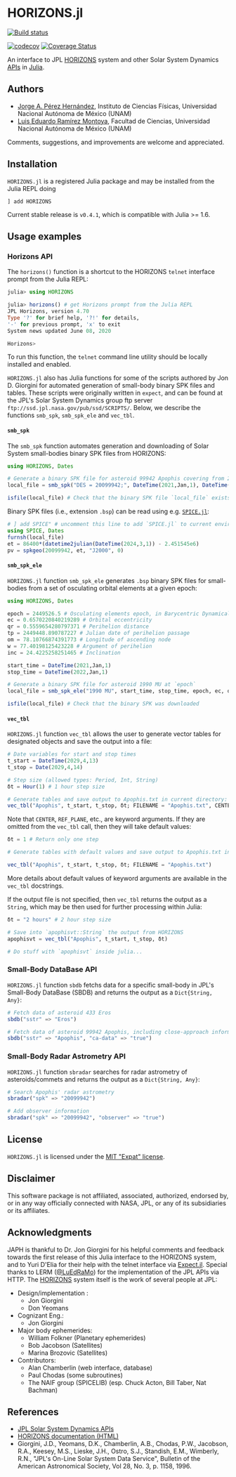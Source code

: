 # HORIZONS.jl

[![Build status](https://github.com/PerezHz/HORIZONS.jl/workflows/CI/badge.svg)](https://github.com/PerezHz/HORIZONS.jl/actions)

[![codecov](https://codecov.io/gh/PerezHz/HORIZONS.jl/branch/main/graph/badge.svg)](https://codecov.io/gh/PerezHz/HORIZONS.jl) [![Coverage Status](https://coveralls.io/repos/github/PerezHz/HORIZONS.jl/badge.svg?branch=main)](https://coveralls.io/github/PerezHz/HORIZONS.jl?branch=main)

An interface to JPL [HORIZONS](https://ssd.jpl.nasa.gov/horizons) system and other Solar System Dynamics [APIs](https://ssd.jpl.nasa.gov/api.html) in
[Julia](http://julialang.org).

## Authors

- [Jorge A. Pérez Hernández](https://github.com/PerezHz),
Instituto de Ciencias Físicas, Universidad Nacional Autónoma de México (UNAM)
- [Luis Eduardo Ramírez Montoya](https://github.com/LuEdRaMo),
Facultad de Ciencias, Universidad Nacional Autónoma de México (UNAM)

Comments, suggestions, and improvements are welcome and appreciated.

## Installation

`HORIZONS.jl` is a registered Julia package and may be installed
from the Julia REPL doing
```
] add HORIZONS
```
Current stable
release is `v0.4.1`, which is compatible with Julia >= 1.6.

## Usage examples

### Horizons API

The `horizons()` function is a shortcut to the HORIZONS `telnet` interface
prompt from the Julia REPL:

```julia
julia> using HORIZONS

julia> horizons() # get Horizons prompt from the Julia REPL
JPL Horizons, version 4.70
Type '?' for brief help, '?!' for details,
'-' for previous prompt, 'x' to exit
System news updated June 08, 2020

Horizons>
```
To run this function, the `telnet` command line utility should be locally installed and
enabled.



`HORIZONS.jl` also has Julia functions for some of the scripts authored by
Jon D. Giorgini for automated generation of small-body binary SPK files and tables.
These scripts were originally written in `expect`, and can be found at the
JPL's Solar System Dynamics group ftp server `ftp://ssd.jpl.nasa.gov/pub/ssd/SCRIPTS/`.
Below, we describe the functions `smb_spk`, `smb_spk_ele` and `vec_tbl`.

#### `smb_spk`

The `smb_spk` function automates generation and downloading of Solar System
small-bodies binary SPK files from HORIZONS:
```julia
using HORIZONS, Dates

# Generate a binary SPK file for asteroid 99942 Apophis covering from 2021 to 2029
local_file = smb_spk("DES = 20099942;", DateTime(2021,Jan,1), DateTime(2029,Apr,13))

isfile(local_file) # Check that the binary SPK file `local_file` exists
```
Binary SPK files (i.e., extension `.bsp`) can be read using e.g.
[`SPICE.jl`](https://github.com/JuliaAstro/SPICE.jl):
```julia
# ] add SPICE" # uncomment this line to add `SPICE.jl` to current environment
using SPICE, Dates
furnsh(local_file)
et = 86400*(datetime2julian(DateTime(2024,3,1)) - 2.451545e6)
pv = spkgeo(20099942, et, "J2000", 0)
```

#### `smb_spk_ele`

`HORIZONS.jl` function `smb_spk_ele` generates `.bsp` binary SPK files for
small-bodies from a set of osculating orbital elements at a given epoch:
```julia
using HORIZONS, Dates

epoch = 2449526.5 # Osculating elements epoch, in Barycentric Dynamical Time (TDB)
ec = 0.6570220840219289 # Orbital eccentricity
qr = 0.5559654280797371 # Perihelion distance
tp = 2449448.890787227 # Julian date of perihelion passage
om = 78.10766874391773 # Longitude of ascending node
w = 77.40198125423228 # Argument of perihelion
inc = 24.4225258251465 # Inclination

start_time = DateTime(2021,Jan,1)
stop_time = DateTime(2022,Jan,1)

# Generate a binary SPK file for asteroid 1990 MU at `epoch`
local_file = smb_spk_ele("1990 MU", start_time, stop_time, epoch, ec, qr, tp, om, w, inc)

isfile(local_file) # Check that the binary SPK was downloaded
```

#### `vec_tbl`

`HORIZONS.jl` function `vec_tbl` allows the user to generate vector tables for
designated objects and save the output into a file:

```julia
# Date variables for start and stop times
t_start = DateTime(2029,4,13)
t_stop = Date(2029,4,14)

# Step size (allowed types: Period, Int, String)
δt = Hour(1) # 1 hour step size

# Generate tables and save output to Apophis.txt in current directory:
vec_tbl("Apophis", t_start, t_stop, δt; FILENAME = "Apophis.txt", CENTER = "@ssb", REF_PLANE = "FRAME", OUT_UNITS = "AU-D", CSV_FORMAT = true, VEC_TABLE = 2)
```

Note that `CENTER`, `REF_PLANE`, etc., are keyword arguments. If they are omitted
from the `vec_tbl` call, then they will take default values:

```julia
δt = 1 # Return only one step

# Generate tables with default values and save output to Apophis.txt in current directory:

vec_tbl("Apophis", t_start, t_stop, δt; FILENAME = "Apophis.txt")
```

More details about default values of keyword arguments are available in the
`vec_tbl` docstrings.

If the output file is not specified, then `vec_tbl` returns the output as a
`String`, which may be then used for further processing within Julia:

```julia
δt = "2 hours" # 2 hour step size

# Save into `apophisvt::String` the output from HORIZONS
apophisvt = vec_tbl("Apophis", t_start, t_stop, δt)

# Do stuff with `apophisvt` inside julia...
```

### Small-Body DataBase API

`HORIZONS.jl` function `sbdb` fetchs data for a specific small-body in JPL's Small-Body
DataBase (SBDB) and returns the output as a `Dict{String, Any}`:

```julia
# Fetch data of asteroid 433 Eros
sbdb("sstr" => "Eros")

# Fetch data of asteroid 99942 Apophis, including close-approach information
sbdb("sstr" => "Apophis", "ca-data" => "true")
```

### Small-Body Radar Astrometry API

`HORIZONS.jl` function `sbradar` searches for radar astrometry of asteroids/commets and
returns the output as a `Dict{String, Any}`:

```julia
# Search Apophis' radar astrometry
sbradar("spk" => "20099942")

# Add observer information
sbradar("spk" => "20099942", "observer" => "true")
```

## License

`HORIZONS.jl` is licensed under the [MIT "Expat" license](./LICENSE.md).

## Disclaimer

This software package is not affiliated, associated, authorized, endorsed by, or in any way
officially connected with NASA, JPL, or any of its subsidiaries or its affiliates.

## Acknowledgments

JAPH is thankful to Dr. Jon Giorgini for his helpful comments and feedback towards
the first release of this Julia interface to the HORIZONS system, and to Yuri
D'Elia for their help with the telnet interface via
[Expect.jl](https://gitlab.com/wavexx/Expect.jl). Special thanks to LERM
([@LuEdRaMo](https://github.com/LuEdRaMo)) for the implementation of the JPL APIs via HTTP.
The [HORIZONS](https://ssd.jpl.nasa.gov/?horizons) system itself is the work of several
people at JPL:

* Design/implementation :
  - Jon Giorgini
  - Don Yeomans
* Cognizant Eng.:
  - Jon Giorgini
* Major body ephemerides:
  - William Folkner (Planetary ephemerides)
  - Bob Jacobson    (Satellites)
  - Marina Brozovic (Satellites)
* Contributors:
  - Alan Chamberlin (web interface, database)
  - Paul Chodas     (some subroutines)
  - The NAIF group  (SPICELIB) (esp. Chuck Acton, Bill Taber, Nat Bachman)

## References

* [JPL Solar System Dynamics APIs](https://ssd.jpl.nasa.gov/api.html)
* [HORIZONS documentation (HTML)](https://ssd.jpl.nasa.gov/?horizons_doc)
* Giorgini, J.D., Yeomans, D.K., Chamberlin, A.B., Chodas, P.W.,
    Jacobson, R.A., Keesey, M.S., Lieske, J.H., Ostro, S.J.,
    Standish, E.M., Wimberly, R.N., "JPL's On-Line Solar System Data
    Service", Bulletin of the American Astronomical Society, Vol 28,
    No. 3, p. 1158, 1996.
